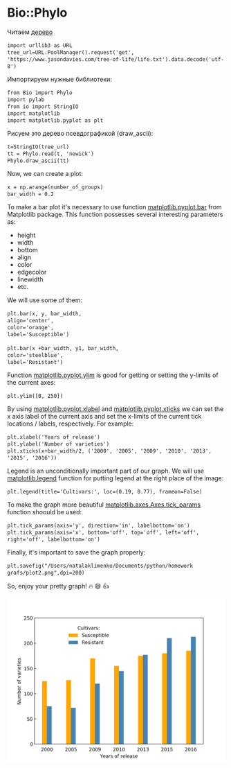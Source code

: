 
# **Bio::Phylo**


Читаем [дерево](https://www.jasondavies.com/tree-of-life/life.txt)

```
import urllib3 as URL
tree_url=URL.PoolManager().request('get', 'https://www.jasondavies.com/tree-of-life/life.txt').data.decode('utf-8')
```
Импортируем нужные библиотеки:

```
from Bio import Phylo
import pylab
from io import StringIO
import matplotlib
import matplotlib.pyplot as plt
```
Рисуем это дерево псевдографикой (draw_ascii):

```
t=StringIO(tree_url)
tt = Phylo.read(t, 'newick')
Phylo.draw_ascii(tt)
```
Now, we can create a plot:
```
x = np.arange(number_of_groups)
bar_width = 0.2
```
To make a bar plot it's necessary to use function [matplotlib.pyplot.bar](https://matplotlib.org/api/_as_gen/matplotlib.pyplot.bar.html) from Matplotlib package. This function possesses several interesting parameters as:
* height
* width
* bottom
* align
* color
* edgecolor
* linewidth
* etc.

We will use some of them:
```
plt.bar(x, y, bar_width,
align='center',
color='orange',
label='Susceptible')

plt.bar(x +bar_width, y1, bar_width,
color='steelblue',
label='Resistant')
```

Function [matplotlib.pyplot.ylim](https://matplotlib.org/api/_as_gen/matplotlib.pyplot.ylim.html?highlight=ylim#matplotlib.pyplot.ylim) is good for getting or setting the y-limits of the current axes:
```
plt.ylim([0, 250])
```
By using [matplotlib.pyplot.xlabel](https://matplotlib.org/api/_as_gen/matplotlib.pyplot.xlabel.html?highlight=xlabel#matplotlib.pyplot.xlabel) and [matplotlib.pyplot.xticks](https://matplotlib.org/api/_as_gen/matplotlib.pyplot.xticks.html?highlight=xticks#matplotlib.pyplot.xticks) we can set the x axis label of the current axis and set the x-limits of the current tick locations / labels, respectively. For example:
```
plt.xlabel('Years of release')
plt.ylabel('Number of varieties')
plt.xticks(x+bar_width/2, ('2000', '2005', '2009', '2010', '2013', '2015', '2016'))
```
Legend is an unconditionally important part of our graph. We will use [matplotlib.legend](https://matplotlib.org/api/legend_api.html?highlight=legend#module-matplotlib.legend) function for putting legend at the right place of the image:
```
plt.legend(title='Cultivars:', loc=(0.19, 0.77), frameon=False)
```

To make the graph more beautiful [matplotlib.axes.Axes.tick_params](https://matplotlib.org/api/_as_gen/matplotlib.axes.Axes.tick_params.html?highlight=tick_params#matplotlib.axes.Axes.tick_params) function shoould be used:
```
plt.tick_params(axis='y', direction='in', labelbottom='on')
plt.tick_params(axis='x', bottom='off', top='off', left='off', right='off', labelbottom='on')
```
Finally, it's important to save the graph properly:

```
plt.savefig("/Users/natalaklimenko/Documents/python/homework grafs/plot2.png",dpi=200)
```

So, enjoy your pretty graph! :fire:  :smile:  :+1:

![plot](https://github.com/ns-klimenko/rep_for_Python/blob/master/Documents/MYDIR/plot2.png)




















